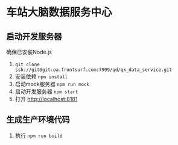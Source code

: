 # 车站大脑数据服务中心

## 启动开发服务器

确保已安装Node.js

1. `git clone ssh://git@git.oa.frontsurf.com:7999/qd/qx_data_service.git`
2. 安装依赖 `npm install`
3. 启动mock服务器 `npm run mock`
4. 启动开发服务器 `npm start`
5. 打开 [http://localhost:8181](http://localhost:8181)

## 生成生产环境代码
1. 执行 `npm run build`